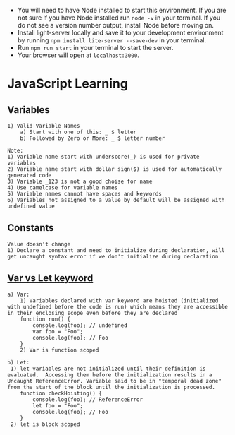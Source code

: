 - You will need to have Node installed to start this environment. If you are not sure if you have Node installed run `node -v` in your terminal. If you do not see a version number output, install Node before moving on.
- Install light-server locally and save it to your development environment by running `npm install lite-server --save-dev` in your terminal.
- Run `npm run start` in your terminal to start the server.
- Your browser will open at `localhost:3000`.

# JavaScript Learning

## Variables
    1) Valid Variable Names
        a) Start with one of this: _ $ letter
        b) Followed by Zero or More: _ $ letter number

    Note: 
    1) Variable name start with underscore(_) is used for private variables
    2) Variable name start with dollar sign($) is used for automatically generated code 
    3) Variable _123 is not a good choise for name
    4) Use camelcase for variable names 
    5) Variable names cannot have spaces and keywords
    6) Variables not assigned to a value by default will be assigned with undefined value

## Constants
    Value doesn't change 
    1) Declare a constant and need to initialize during declaration, will get uncaught syntax error if we don't initialize during declaration 

## [Var vs Let keyword](./varvslet.js)
    a) Var:
        1) Variables declared with var keyword are hoisted (initialized with undefined before the code is run) which means they are accessible in their enclosing scope even before they are declared
        function run() {
            console.log(foo); // undefined
            var foo = "Foo";
            console.log(foo); // Foo
        }
        2) Var is function scoped 

    b) Let:
     1) let variables are not initialized until their definition is evaluated.  Accessing them before the initialization results in a Uncaught ReferenceError. Variable said to be in "temporal dead zone" from the start of the block until the initialization is processed.
        function checkHoisting() {
            console.log(foo); // ReferenceError
            let foo = "Foo";
            console.log(foo); // Foo
        }
     2) let is block scoped
    
    







